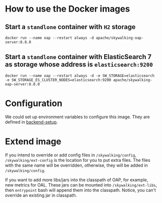 # How to use the Docker images

## Start a `standlone` container with `H2` storage

```shell
docker run --name oap --restart always -d apache/skywalking-oap-server:8.8.0
```

## Start a `standlone` container with ElasticSearch 7 as storage whose address is `elasticsearch:9200`

```shell
docker run --name oap --restart always -d -e SW_STORAGE=elasticsearch -e SW_STORAGE_ES_CLUSTER_NODES=elasticsearch:9200 apache/skywalking-oap-server:8.8.0
```

# Configuration

We could set up environment variables to configure this image. They are defined in [backend-setup](https://skywalking.apache.org/docs/main/latest/en/setup/backend/backend-setup/).

# Extend image

If you intend to override or add config files in `/skywalking/config`, `/skywalking/ext-config` is the location for you to put extra files.
The files with the same name will be overridden, otherwise, they will be added in `/skywalking/config`.

If you want to add more libs/jars into the classpath of OAP, for example, new metrics for OAL. These jars can be mounted into `/skywalking/ext-libs`, then
`entrypoint` bash will append them into the classpath. Notice, you can't override an existing jar in classpath.
